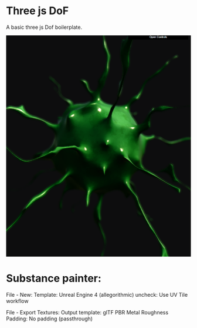 # Three js DoF

A basic three js Dof boilerplate.

![Screenshot](dof.png)

# Substance painter:

File - New:
Template: Unreal Engine 4 (allegorithmic)
uncheck: Use UV Tile workflow

File - Export Textures:
Output template: glTF PBR Metal Roughness
Padding: No padding (passthrough)
